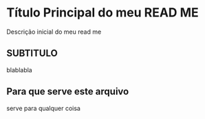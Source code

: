 # Título Principal do meu  READ ME

Descrição inicial do meu read me

## SUBTITULO

blablabla

## Para que serve este arquivo

serve para qualquer coisa
